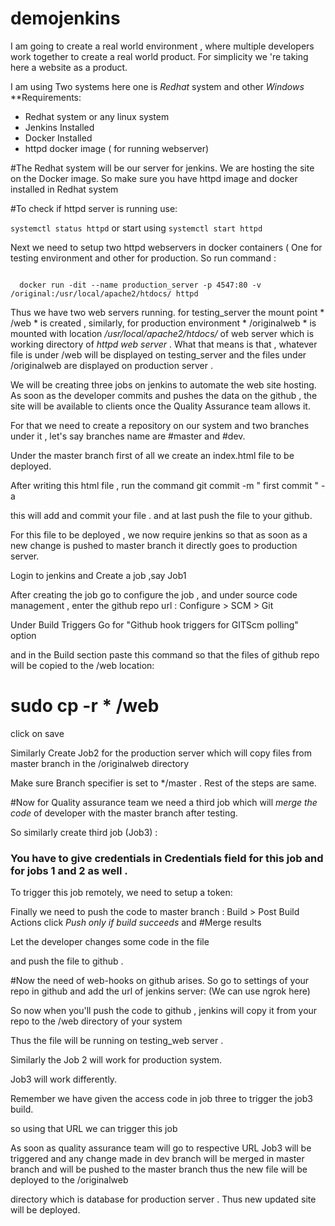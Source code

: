 # demojenkins


I am going to create a real world environment , where multiple developers work together to create a real world product. For simplicity we 're taking here a website as a product.

I am using Two systems here one is *Redhat* system and other *Windows*
**Requirements:
  * Redhat system or any linux system
  * Jenkins Installed
  * Docker Installed
  * httpd docker image ( for running webserver)
  

#The Redhat system will be our server for jenkins. We are hosting the site on the Docker image. So make sure you have httpd image and docker installed in Redhat system 

#To check if httpd server is running use:

```systemctl status httpd```
or start using 
```systemctl start httpd ```


Next we need to setup two httpd webservers in docker containers ( One for testing environment and other for production. So run command :

``` docker run -dit --name testing_server -p 4546:80 -v /web:/usr/local/apache2/htdocs/ httpd

  docker run -dit --name production_server -p 4547:80 -v /original:/usr/local/apache2/htdocs/ httpd
```


Thus we have two web servers running. for testing_server the mount point * /web * is created , similarly, for production environment * /originalweb * is mounted with location */usr/local/apache2/htdocs/* of web server which is working directory of *httpd web server* . What that means is that , whatever file is under /web will be displayed on testing_server and the files under /originalweb are displayed on production server .


We will be creating three jobs on jenkins to automate the web site hosting. As soon as the developer commits and pushes the data on the github , the site will be available to clients once the Quality Assurance team allows it.


For that we need to create a repository on our system and two branches under it , let's say branches name are #master and #dev.


Under the master branch first of all we create an index.html file to be deployed.


After writing this html file , run the command
git commit -m " first commit " -a

this will add and commit your file . and at last push the file to your github.


For this file to be deployed , we now require jenkins so that as soon as a new change is pushed to master branch it directly goes to production server.


Login to jenkins and Create a job ,say Job1

After creating the job go to configure the job , and under source code management , enter the github repo url :
Configure > SCM > Git

Under Build Triggers Go for "Github hook triggers for GITScm polling" option

and in the Build section paste this command so that the files of github repo will be copied to the /web location:

# sudo cp -r * /web


click on save

Similarly Create Job2 for the production server which will copy files from master branch in the /originalweb directory

Make sure Branch specifier is set to */master . Rest of the steps are same.

#Now for Quality assurance team we need a third job which will *merge the code* of developer with the master branch after testing.

So similarly create third job (Job3) :

### You have to give credentials in Credentials field for this job and for jobs 1 and 2 as well .

To trigger this job remotely, we need to setup a token:

Finally we need to push the code to master branch :
Build > Post Build Actions 
click *Push only if build succeeds*  and #Merge results


Let the developer changes some code in the file

and push the file to github .

#Now the need of web-hooks on github arises. So go to settings of your repo in github and add the url of jenkins server:
(We can use ngrok here)

So now when you'll push the code to github , jenkins will copy it from your repo to the /web directory of your system


Thus the file will be running on testing_web server .

Similarly the Job 2 will work for production system.

Job3 will work differently.

Remember we have given the access code in job three to trigger the job3 build.

so using that URL we can trigger this job

As soon as quality assurance team will go to respective URL Job3 will be triggered and any change made in dev branch will be merged in master branch and will be pushed to the master branch thus the new file will be deployed to the /originalweb

directory which is database for production server . Thus new updated site will be deployed.




